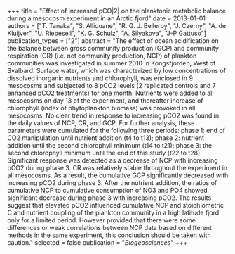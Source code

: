 +++
title = "Effect of increased pCO|2| on the planktonic metabolic balance during a mesocosm experiment in an Arctic fjord"
date = 2013-01-01
authors = ["T. Tanaka", "S. Alliouane", "R. G. J. Bellerby", "J. Czerny", "A. de Kluijver", "U. Riebesell", "K. G. Schulz", "A. Silyakova", "J-P Gattuso"]
publication_types = ["2"]
abstract = "The effect of ocean acidification on the balance between gross community production (GCP) and community respiration (CR) (i.e. net community production, NCP) of plankton communities was investigated in summer 2010 in Kongsfjorden, West of Svalbard. Surface water, which was characterized by low concentrations of dissolved inorganic nutrients and chlorophyll, was enclosed in 9 mesocosms and subjected to 8 pCO2 levels (2 replicated controls and 7 enhanced pCO2 treatments) for one month. Nutrients were added to all mesocosms on day 13 of the experiment, and thereafter increase of chlorophyll (index of phytoplankton biomass) was provoked in all mesocosms. No clear trend in response to increasing pCO2 was found in the daily values of NCP, CR, and GCP. For further analysis, these parameters were cumulated for the following three periods: phase 1: end of CO2 manipulation until nutrient addition (t4 to t13); phase 2: nutrient addition until the second chlorophyll minimum (t14 to t21); phase 3: the second chlorophyll minimum until the end of this study (t22 to t28). Significant response was detected as a decrease of NCP with increasing pCO2 during phase 3. CR was relatively stable throughout the experiment in all mesocosms. As a result, the cumulative GCP significantly decreased with increasing pCO2 during phase 3. After the nutrient addition, the ratios of cumulative NCP to cumulative consumption of NO3 and PO4 showed significant decrease during phase 3 with increasing pCO2. The results suggest that elevated pCO2 influenced cumulative NCP and stoichiometric C and nutrient coupling of the plankton community in a high latitude fjord only for a limited period. However provided that there were some differences or weak correlations between NCP data based on different methods in the same experiment, this conclusion should be taken with caution."
selected = false
publication = "*Biogeosciences*"
+++

